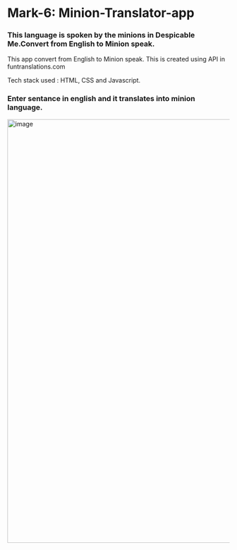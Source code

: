 # Mark-6: Minion-Translator-app

### This language is spoken by the minions in Despicable Me.Convert from English to Minion speak.

This app convert from English to Minion speak. This is created using API in funtranslations.com

Tech stack used : HTML, CSS and Javascript.

### Enter sentance in english and it translates into minion language.

<img width="960" alt="image" src="https://user-images.githubusercontent.com/9660782/192225253-c0f89fca-0b8d-4f22-9e8f-77835b13ce5c.png">




